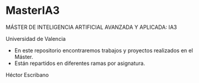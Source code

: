 # MasterIA3
MÁSTER DE INTELIGENCIA ARTIFICIAL AVANZADA Y APLICADA: IA3

Universidad de Valencia

- En este repositorio encontraremos trabajos y proyectos realizados en el Máster.
- Están repartidos en diferentes ramas por asignatura.


Héctor Escribano
